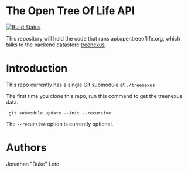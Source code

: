# The Open Tree Of Life API

[![Build Status](https://secure.travis-ci.org/OpenTreeOfLife/api.opentreeoflife.org.png)](http://travis-ci.org/OpenTreeOfLife/api.opentreeoflife.org)

This repository will hold the code that runs api.opentreeoflife.org, which talks
to the backend datastore [treenexus](https://github.com/OpenTreeOfLife/treenexus).

# Introduction

This repo currently has a single Git submodule at ``` ./treenexus ```

The first time you clone this repo, run this command to get the treenexus data:

     git submodule update --init --recursive

The ```--recursive``` option is currently optional.

# Authors

Jonathan "Duke" Leto
